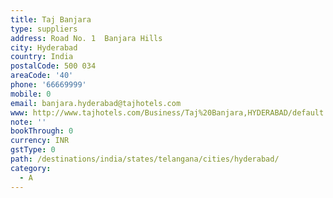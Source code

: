 ```yaml
---
title: Taj Banjara
type: suppliers
address: Road No. 1  Banjara Hills
city: Hyderabad
country: India
postalCode: 500 034
areaCode: '40'
phone: '66669999'
mobile: 0
email: banjara.hyderabad@tajhotels.com
www: http://www.tajhotels.com/Business/Taj%20Banjara,HYDERABAD/default.htm
note: ''
bookThrough: 0
currency: INR
gstType: 0
path: /destinations/india/states/telangana/cities/hyderabad/
category:
  - A
---
```



